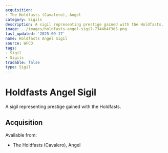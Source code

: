 ```yaml
---
acquisition:
- The Holdfasts (Cavalero), Angel
category: Sigils
description: A sigil representing prestige gained with the Holdfasts.
image: ../images/holdfasts-angel-sigil-7344b4f3d5.png
last_updated: '2025-09-17'
name: Holdfasts Angel Sigil
source: WFCD
tags:
- Sigil
- Sigils
tradable: false
type: Sigil
---
```


# Holdfasts Angel Sigil

A sigil representing prestige gained with the Holdfasts.

## Acquisition

Available from:
- The Holdfasts (Cavalero), Angel

